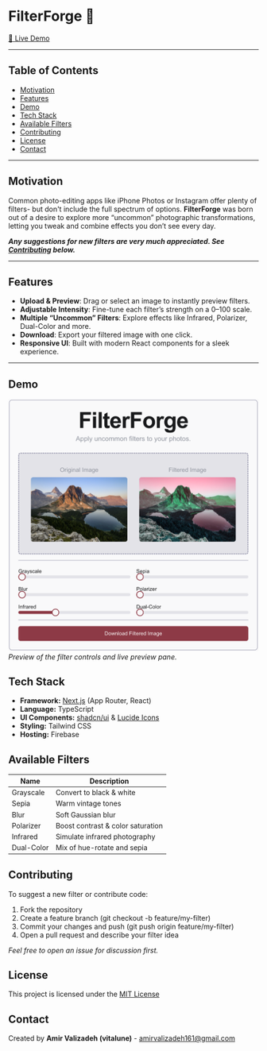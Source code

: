 # FilterForge 🎨

[🚀 Live Demo](https://studio--filterforge-bpwk4.us-central1.hosted.app/)

---

## Table of Contents

- [Motivation](#motivation)  
- [Features](#features)  
- [Demo](#demo)  
- [Tech Stack](#tech-stack)  
- [Available Filters](#available-filters)  
- [Contributing](#contributing)  
- [License](#license)  
- [Contact](#contact)  

---

## Motivation

Common photo-editing apps like iPhone Photos or Instagram offer plenty of filters- but don't include the full spectrum of options. **FilterForge** was born out of a desire to explore more “uncommon” photographic transformations, letting you tweak and combine effects you don’t see every day.  

***Any suggestions for new filters are very much appreciated. See [Contributing](#contributing) below.***

---

## Features

- **Upload & Preview**: Drag or select an image to instantly preview filters.  
- **Adjustable Intensity**: Fine-tune each filter’s strength on a 0–100 scale.  
- **Multiple “Uncommon” Filters**: Explore effects like Infrared, Polarizer, Dual-Color and more.  
- **Download**: Export your filtered image with one click.  
- **Responsive UI**: Built with modern React components for a sleek experience.

---

## Demo

![FilterForge Screenshot](demoimg.png)  
*Preview of the filter controls and live preview pane.*

## Tech Stack

* **Framework:** [Next.js](https://nextjs.org/) (App Router, React)
* **Language:** TypeScript
* **UI Components:** [shadcn/ui](https://ui.shadcn.com/) & [Lucide Icons](https://lucide.dev/)
* **Styling:** Tailwind CSS
* **Hosting:** Firebase

## Available Filters

| Name | Description |
| ---- | ----------- |
| Grayscale | Convert to black & white |
| Sepia | Warm vintage tones |
| Blur | Soft Gaussian blur |
| Polarizer | Boost contrast & color saturation |
| Infrared | Simulate infrared photography |
| Dual-Color | Mix of hue-rotate and sepia |

## Contributing

To suggest a new filter or contribute code:

1. Fork the repository
2. Create a feature branch (git checkout -b feature/my-filter)
3. Commit your changes and push (git push origin feature/my-filter)
4. Open a pull request and describe your filter idea

*Feel free to open an issue for discussion first.*

## License

This project is licensed under the [MIT License](https://www.mit.edu/~amini/LICENSE.md)

## Contact

Created by **Amir Valizadeh (vitalune)** - amirvalizadeh161@gmail.com
